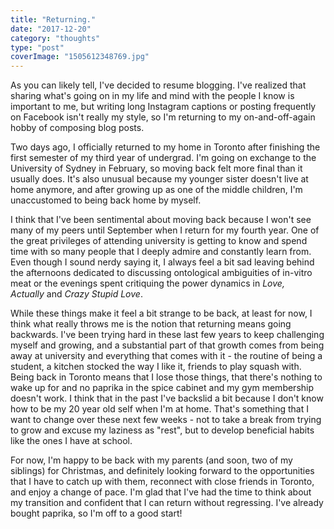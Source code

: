 ```yaml
---
title: "Returning."
date: "2017-12-20"
category: "thoughts"
type: "post"
coverImage: "1505612348769.jpg"
---
```


As you can likely tell, I've decided to resume blogging. I've realized that sharing what's going on in my life and mind with the people I know is important to me, but writing long Instagram captions or posting frequently on Facebook isn't really my style, so I'm returning to my on-and-off-again hobby of composing blog posts.

Two days ago, I officially returned to my home in Toronto after finishing the first semester of my third year of undergrad. I'm going on exchange to the University of Sydney in February, so moving back felt more final than it usually does. It's also unusual because my younger sister doesn't live at home anymore, and after growing up as one of the middle children, I'm unaccustomed to being back home by myself.

I think that I've been sentimental about moving back because I won't see many of my peers until September when I return for my fourth year. One of the great privileges of attending university is getting to know and spend time with so many people that I deeply admire and constantly learn from. Even though I sound nerdy saying it, I always feel a bit sad leaving behind the afternoons dedicated to discussing ontological ambiguities of in-vitro meat or the evenings spent critiquing the power dynamics in *Love, Actually* and *Crazy Stupid Love*.

While these things make it feel a bit strange to be back, at least for now, I think what really throws me is the notion that returning means going backwards. I've been trying hard in these last few years to keep challenging myself and growing, and a substantial part of that growth comes from being away at university and everything that comes with it - the routine of being a student, a kitchen stocked the way I like it, friends to play squash with. Being back in Toronto means that I lose those things, that there's nothing to wake up for and no paprika in the spice cabinet and my gym membership doesn't work. I think that in the past I've backslid a bit because I don't know how to be my 20 year old self when I'm at home. That's something that I want to change over these next few weeks - not to take a break from trying to grow and excuse my laziness as "rest", but to develop beneficial habits like the ones I have at school.

For now, I'm happy to be back with my parents (and soon, two of my siblings) for Christmas, and definitely looking forward to the opportunities that I have to catch up with them, reconnect with close friends in Toronto, and enjoy a change of pace. I'm glad that I've had the time to think about my transition and confident that I can return without regressing. I've already bought paprika, so I'm off to a good start!

